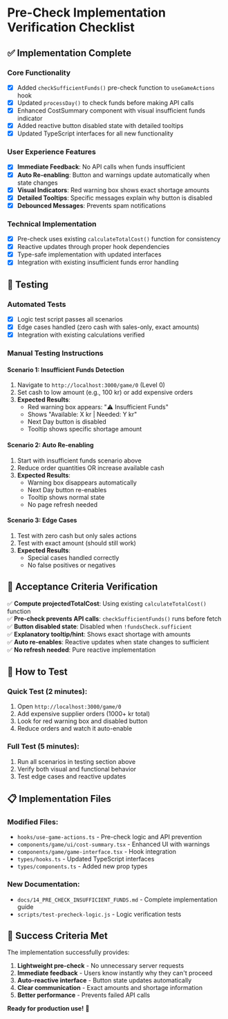 # Pre-Check Implementation Verification Checklist

## ✅ Implementation Complete

### Core Functionality
- [x] Added `checkSufficientFunds()` pre-check function to `useGameActions` hook
- [x] Updated `processDay()` to check funds before making API calls
- [x] Enhanced CostSummary component with visual insufficient funds indicator
- [x] Added reactive button disabled state with detailed tooltips
- [x] Updated TypeScript interfaces for all new functionality

### User Experience Features
- [x] **Immediate Feedback**: No API calls when funds insufficient
- [x] **Auto Re-enabling**: Button and warnings update automatically when state changes
- [x] **Visual Indicators**: Red warning box shows exact shortage amounts
- [x] **Detailed Tooltips**: Specific messages explain why button is disabled
- [x] **Debounced Messages**: Prevents spam notifications

### Technical Implementation
- [x] Pre-check uses existing `calculateTotalCost()` function for consistency
- [x] Reactive updates through proper hook dependencies
- [x] Type-safe implementation with updated interfaces
- [x] Integration with existing insufficient funds error handling

## 🧪 Testing

### Automated Tests
- [x] Logic test script passes all scenarios
- [x] Edge cases handled (zero cash with sales-only, exact amounts)
- [x] Integration with existing calculations verified

### Manual Testing Instructions

#### Scenario 1: Insufficient Funds Detection
1. Navigate to `http://localhost:3000/game/0` (Level 0)
2. Set cash to low amount (e.g., 100 kr) or add expensive orders
3. **Expected Results**:
   - Red warning box appears: "⚠️ Insufficient Funds"
   - Shows "Available: X kr | Needed: Y kr"
   - Next Day button is disabled
   - Tooltip shows specific shortage amount

#### Scenario 2: Auto Re-enabling
1. Start with insufficient funds scenario above
2. Reduce order quantities OR increase available cash
3. **Expected Results**:
   - Warning box disappears automatically
   - Next Day button re-enables
   - Tooltip shows normal state
   - No page refresh needed

#### Scenario 3: Edge Cases
1. Test with zero cash but only sales actions
2. Test with exact amount (should still work)
3. **Expected Results**:
   - Special cases handled correctly
   - No false positives or negatives

## 🎯 Acceptance Criteria Verification

✅ **Compute projectedTotalCost**: Using existing `calculateTotalCost()` function  
✅ **Pre-check prevents API calls**: `checkSufficientFunds()` runs before fetch  
✅ **Button disabled state**: Disabled when `!fundsCheck.sufficient`  
✅ **Explanatory tooltip/hint**: Shows exact shortage with amounts  
✅ **Auto re-enables**: Reactive updates when state changes to sufficient  
✅ **No refresh needed**: Pure reactive implementation  

## 🚀 How to Test

### Quick Test (2 minutes):
1. Open `http://localhost:3000/game/0`
2. Add expensive supplier orders (1000+ kr total)
3. Look for red warning box and disabled button
4. Reduce orders and watch it auto-enable

### Full Test (5 minutes):
1. Run all scenarios in testing section above
2. Verify both visual and functional behavior
3. Test edge cases and reactive updates

## 📋 Implementation Files

### Modified Files:
- `hooks/use-game-actions.ts` - Pre-check logic and API prevention
- `components/game/ui/cost-summary.tsx` - Enhanced UI with warnings
- `components/game/game-interface.tsx` - Hook integration
- `types/hooks.ts` - Updated TypeScript interfaces
- `types/components.ts` - Added new prop types

### New Documentation:
- `docs/14_PRE_CHECK_INSUFFICIENT_FUNDS.md` - Complete implementation guide
- `scripts/test-precheck-logic.js` - Logic verification tests

## 🎉 Success Criteria Met

The implementation successfully provides:
1. **Lightweight pre-check** - No unnecessary server requests
2. **Immediate feedback** - Users know instantly why they can't proceed
3. **Auto-reactive interface** - Button state updates automatically
4. **Clear communication** - Exact amounts and shortage information
5. **Better performance** - Prevents failed API calls

**Ready for production use!** 🚀
